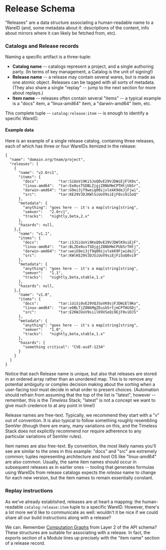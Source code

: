 Release Schema
==============

"Releases" are a data structure associating a human-readable name
to a WareID (and, some metadata about it: descriptions of the content,
info about mirrors where it can likely be fetched from, etc).

### Catalogs and Release records

Naming a specific artifact is a three-tuple:

- **Catalog name** -- catalogs represent a project, and a single authoring party.
  (In terms of key management, a Catalog is the unit of signing!)
- **Release name** -- a release may contain several wares, but is made as one
  atomic object.  Releases can be tagged with all sorts of metadata.
  (They also share a single "replay" -- jump to the next section for more
  about replays.)
- **Item name** -- releases often contain several "items" -- a typical example
  is a "docs" item, a "linux-amd64" item, a "darwin-amd64" item, etc.

This complete tuple -- `catalog:release:item` -- is enough to identify a specific WareID.

#### Example data

Here is an example of a single release catalog, containing three releases,
each of which has three or four WareIDs itemized in the release:

```
{
  "name": "domain.org/team/project",
  "releases": [
    {
      "name": "v2.0rc1",
      "items": {
        "docs":         "tar:SiUoVi9KiSJoQ0vE29VJDWiEjFlK9s",
        "linux-amd64":  "tar:Ee0usTSDBLZjgjZ8NkMmCPTHtjUb5r",
        "darwin-amd64": "tar:G9ei3jf9weiq00ijvlekK9deJjFjwi",
        "src":          "tar:KE29VJDJKWlSiUoV9siEjF0vi9iSoQ"
      },
      "metadata": {
        "anything": "goes here -- it's a map[string]string",
        "semver":   "2.0rc1",
        "tracks":   "nightly,beta,2.x"
      },
      "hazards": null,
    },{
      "name": "v1.1",
      "items": {
        "docs":         "tar:iSJSiUoVi9KoQ0vE29VJDWlK9siEjF",
        "linux-amd64":  "tar:BLZEe0usTSDjgjZ8NkMmCPUb5rTHtj",
        "darwin-amd64": "tar:weiG9ei3jf9q00ijvlekK9FjwideJj",
        "src":          "tar:KWlKE29VJDJSiUoV9siEjFiSoQ0vi9"
      },
      "metadata": {
        "anything": "goes here -- it's a map[string]string",
        "semver":   "1.1",
        "tracks":   "nightly,beta,stable,1.x"
      },
      "hazards": null,
    },{
      "name": "v1.0",
      "items": {
        "docs":         "tar:iUiSi0vE29VQJSoVK9sjFJDWiEl9Ko",
        "linux-amd64":  "tar:e0BLTjZ8NkMgZEusb5rtjmCPTHUSDj",
        "src":          "tar:E2KWJUoV9siilK9VSoQi9EjF0viDJS"
      },
      "metadata": {
        "anything": "goes here -- it's a map[string]string",
        "semver":   "1.0",
        "tracks":   "nightly,beta,stable,1.x"
      },
      "hazards": {
        "something critical": "CVE-asdf-1234"
      }
    }
  ]
}
```

Notice that each Release name is unique, but also that releases are stored in
an ordered array rather than an unordered map.  This is to remove any potential
ambiguity or complex decision making about the sorting when a user-facing tool
must decide in what order to present choices.
(Automation should refrain from assuming that the top of the list is "latest",
however -- remember, this is the *Timeless* Stack; "latest" is not a concept
we want to give much credence to at any point in time!)

Release names are free-text.  Typically, we recommend they start with a "v"
out of convention.  It is also typical to follow something roughly resembling
SemVer (though there are many, many variations on this, and the Timeless Stack
does not explicitly recommend nor require adherence to any particular variations
of SemVer rules).

Item names are also free-text.  By convention, the most likely names you'll see
are similar to the ones in this example: "docs" and "src" are extremely common;
tuples representing architecture and host OS like "linux-amd64" are also common.
Usually, the same item names should occur in subsequent releases as in earlier
ones -- tooling that generates formulas using WareIDs from release catalogs
expects the *release* name to change for each new version, but the item names
to remain essentially constant.

### Replay instructions

As we've already established, releases are at heart a mapping:
the human-readable `catalog:release:item` tuple to a specific WareID.
However, there's a lot more we'd like to communicate as well:
wouldn't it be nice if we could share all our build instructions
along with a release?

We can.  Remember [Computation Graphs](./API.md#layer-2) from Layer 2 of
the API schema?  These structures are suitable for associating with
a release.  In fact, the exports section of a Module lines up
precisely with the "item name" section of a release record.
